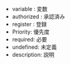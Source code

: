 - variable : 変数
- authorized : 承認済み
- register : 登録
- Priority: 優先度
- required: 必要
- undefined: 未定義
- description: 説明